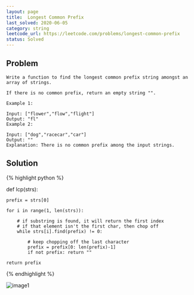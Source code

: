 ```yaml
---
layout: page
title:  Longest Common Prefix
last_solved: 2020-06-05
category: string
leetcode_url: https://leetcode.com/problems/longest-common-prefix
status: Solved
---
```


Problem
-------

```
Write a function to find the longest common prefix string amongst an array of strings.

If there is no common prefix, return an empty string "".

Example 1:

Input: ["flower","flow","flight"]
Output: "fl"
Example 2:

Input: ["dog","racecar","car"]
Output: ""
Explanation: There is no common prefix among the input strings.

```

Solution
----------

{% highlight python %}

def lcp(strs):

    prefix = strs[0]

    for i in range(1, len(strs)):

        # if substring is found, it will return the first index
        # if that element isn't the first char, then chop off
        while strs[i].find(prefix) != 0:

            # keep chopping off the last character
            prefix = prefix[0: len(prefix)-1]
            if not prefix: return ""
        
    return prefix

{% endhighlight %}


![image1]()